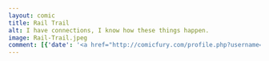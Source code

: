 ```yaml
---
layout: comic
title: Rail Trail
alt: I have connections, I know how these things happen.
image: Rail-Trail.jpeg
comment: [{'date': '<a href="http://comicfury.com/profile.php?username=tecco_dsilva" title="tecco_dsilva">tecco_dsilva</a>', 'username': 'tecco_dsilva', 'comment': 'Had to get this one out of my system.'}]
---
```

